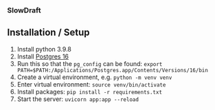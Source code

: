 ### SlowDraft

## Installation / Setup

1. Install python 3.9.8
1. Install [Postgres 16](https://postgresapp.com/downloads.html)
1. Run this so that the `pg_config` can be found: `export PATH=$PATH:/Applications/Postgres.app/Contents/Versions/16/bin`
1. Create a virtual environment, e.g. `python -m venv venv`
1. Enter virtual environment: `source venv/bin/activate`
1. Install packages: `pip install -r requirements.txt`
1. Start the server: `uvicorn app:app --reload`

